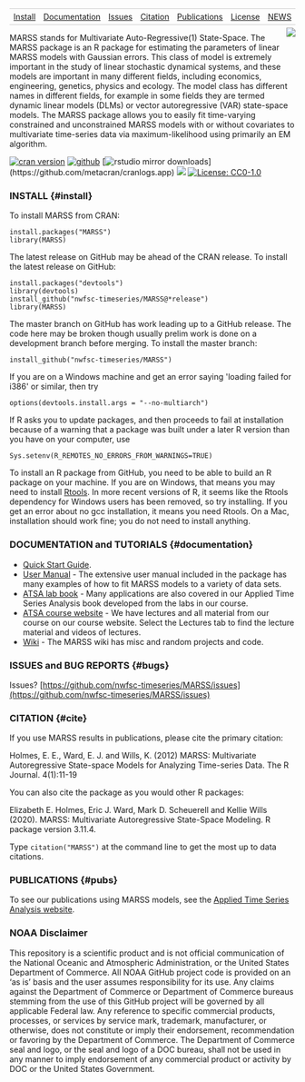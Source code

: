 <style>
.nav{
    border:1px solid #ccc;
    border-width:1px 0;
    list-style:none;
    margin:0;
    padding:0;
    text-align:center;
}
.nav ul{
    margin-before: 1em;
    margin-after: 1em;
    margin-start: 0;
    margin-end: 0;
    padding:0;
}
.nav li{
    display:inline-block;
}
.nav a{
    display:inline-block;
    padding:5px;
}
</style>

<ul class="nav">
  <li><a href="#install">Install</a></li>
  <li><a href="#documentation">Documentation</a></li>
  <li><a href="#bugs">Issues</a></li>
  <li><a href="#cite">Citation</a></li>
  <li><a href="#pubs">Publications</a></li>
  <li><a href="#license">License</a></li>
  <li><a href="https://atsa-es.github.io/MARSS/NEWS.html">NEWS</a></li>
</ul>

<img src="logot.png" align="right" style="margin:5px 0px"/>

MARSS stands for Multivariate Auto-Regressive(1) State-Space. The MARSS package is an R package for estimating the parameters of linear MARSS models with Gaussian errors.  This class of model is extremely important in the study of linear stochastic dynamical systems, and these models are important in many different fields, including economics, engineering, genetics, physics and ecology.  The model class has different names in different fields, for example in some fields they are termed dynamic linear models (DLMs) or vector autoregressive (VAR) state-space models.  The MARSS package allows you to easily fit time-varying constrained and unconstrained MARSS models with or without covariates to multivariate time-series data via maximum-likelihood using primarily an EM algorithm.

[![cran version](http://www.r-pkg.org/badges/version/MARSS)](https://cran.r-project.org/package=MARSS)
[![github](https://img.shields.io/github/v/release/nwfsc-timeseries/MARSS?color=brightgreen&label=GitHub)](https://github.com/nwfsc-timeseries/MARSS/releases/latest)
[![rstudio mirror downloads](http://cranlogs.r-pkg.org/badges/grand-total/MARSS?)](https://github.com/metacran/cranlogs.app)
[![](https://cranlogs.r-pkg.org/badges/MARSS?color=FFD700)](https://www.r-pkg.org/pkg/MARSS)
[![License: CC0-1.0](https://img.shields.io/badge/License-CC0%201.0-lightgrey.svg)](http://creativecommons.org/publicdomain/zero/1.0/)


### INSTALL {#install}

To install MARSS from CRAN:

```
install.packages("MARSS")
library(MARSS)
```

The latest release on GitHub may be ahead of the CRAN release. To install the latest release on GitHub:
```
install.packages("devtools")
library(devtools)
install_github("nwfsc-timeseries/MARSS@*release")
library(MARSS)
```

The master branch on GitHub has work leading up to a GitHub release.  The code here may be broken though usually prelim work is done on a development branch before merging.  To install the master branch:
```
install_github("nwfsc-timeseries/MARSS")
```
If you are on a Windows machine and get an error saying 'loading failed for i386' or similar, then try
```
options(devtools.install.args = "--no-multiarch")
```
If R asks you to update packages, and then proceeds to fail at installation because of a warning that a package was built under a later R version than you have on your computer, use
```
Sys.setenv(R_REMOTES_NO_ERRORS_FROM_WARNINGS=TRUE)
```
To install an R package from GitHub, you need to be able to build an R package on your machine. If you are on Windows, that means you may need to install [Rtools](https://cran.r-project.org/bin/windows/Rtools/). In more recent versions of R, it seems like the Rtools dependency for Windows users has been removed, so try installing. If you get an error about no gcc installation, it means you need Rtools. On a Mac, installation should work fine; you do not need to install anything.

### DOCUMENTATION and TUTORIALS  {#documentation}

- [Quick Start Guide](https://CRAN.R-project.org/package=MARSS/vignettes/Quick_Start.pdf).
- [User Manual](https://CRAN.R-project.org/package=MARSS/vignettes/UserGuide.pdf) - The extensive user manual included in the package has many examples of how to fit MARSS models to a variety of data sets.
- [ATSA lab book](https://atsa-es.github.io/atsa-labs/) - Many applications are also covered in our Applied Time Series Analysis book developed from the labs in our course.
- [ATSA course website](https://atsa-es.github.io/atsa/) - We have lectures and all material from our course on our course website. Select the Lectures tab to find the lecture material and videos of lectures.
- [Wiki](https://nwfsc-timeseries.github.io/MARSS-wiki/) - The MARSS wiki has misc and random projects and code.


### ISSUES and BUG REPORTS {#bugs}

Issues? [https://github.com/nwfsc-timeseries/MARSS/issues](https://github.com/nwfsc-timeseries/MARSS/issues)

### CITATION  {#cite}

If you use MARSS results in publications, please cite the primary citation:

Holmes, E. E., Ward, E. J. and Wills, K. (2012) MARSS: Multivariate Autoregressive State-space Models for Analyzing Time-series Data. The R Journal. 4(1):11-19

You can also cite the package as you would other R packages:

Elizabeth E. Holmes, Eric J. Ward, Mark D. Scheuerell and Kellie Wills (2020). MARSS:
  Multivariate Autoregressive State-Space Modeling. R package version 3.11.4.
  
Type `citation("MARSS")` at the command line to get the most up to data citations.

### PUBLICATIONS {#pubs}

To see our publications using MARSS models, see the [Applied Time Series Analysis website](https://nwfsc-timeseries.github.io/).


### NOAA Disclaimer

This repository is a scientific product and is not official communication of the National Oceanic and
Atmospheric Administration, or the United States Department of Commerce. All NOAA GitHub project code is
provided on an ‘as is’ basis and the user assumes responsibility for its use. Any claims against the Department of
Commerce or Department of Commerce bureaus stemming from the use of this GitHub project will be governed
by all applicable Federal law. Any reference to specific commercial products, processes, or services by service
mark, trademark, manufacturer, or otherwise, does not constitute or imply their endorsement, recommendation or
favoring by the Department of Commerce. The Department of Commerce seal and logo, or the seal and logo of a
DOC bureau, shall not be used in any manner to imply endorsement of any commercial product or activity by
DOC or the United States Government.
